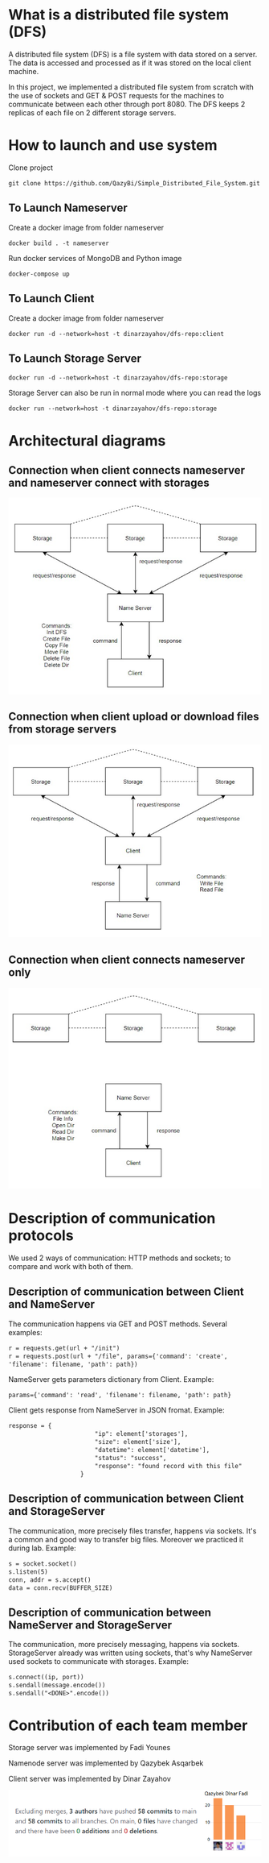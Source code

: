 # What is a distributed file system (DFS)
A distributed file system (DFS) is a file system with data stored on a server. The data is accessed and processed as if it was stored on the local client machine.

In this project, we implemented a distributed file system from scratch with the use of sockets and GET & POST requests for the machines to communicate between each other through port 8080. The DFS keeps 2 replicas of each file on 2 different storage servers.

# How to launch and use system
Clone project
```
git clone https://github.com/QazyBi/Simple_Distributed_File_System.git
```
## To Launch Nameserver
Create a docker image from folder nameserver
```
docker build . -t nameserver
```
Run docker services of MongoDB and Python image
```
docker-compose up
```
## To Launch Client
Create a docker image from folder nameserver
```
docker run -d --network=host -t dinarzayahov/dfs-repo:client
```

## To Launch Storage Server
```
docker run -d --network=host -t dinarzayahov/dfs-repo:storage
```
Storage Server can also be run in normal mode where you can read the logs
```
docker run --network=host -t dinarzayahov/dfs-repo:storage
```

# Architectural diagrams

Connection when client connects nameserver and nameserver connect with storages 
---
![client nameserver storage](https://github.com/QazyBi/Simple_Distributed_File_System/blob/main/img/client_nameserver_storage.jpg)

Connection when client upload or download files from storage servers
---
![client storage](https://github.com/QazyBi/Simple_Distributed_File_System/blob/main/img/client_storage.jpg)

Connection when client connects nameserver only
---
![client nameserver only](https://github.com/QazyBi/Simple_Distributed_File_System/blob/main/img/client_nameserver_only.jpg)
# Description of communication protocols
We used 2 ways of communication: HTTP methods and sockets; to compare and work with both of them.
## Description of communication between Client and NameServer
The communication happens via GET and POST methods. Several examples:
```
r = requests.get(url + "/init")
r = requests.post(url + "/file", params={'command': 'create', 'filename': filename, 'path': path})
```
NameServer gets parameters dictionary from Client. Example:
```
params={'command': 'read', 'filename': filename, 'path': path}
```
Client gets response from NameServer in JSON fromat. Example:
```
response = {
                        "ip": element['storages'],
                        "size": element['size'],
                        "datetime": element['datetime'],
                        "status": "success",
                        "response": "found record with this file"
                    }
```
## Description of communication between Client and StorageServer
The communication, more precisely files transfer, happens via sockets. It's a common and good way to transfer big files. Moreover we practiced it during lab. Example:
```
s = socket.socket()
s.listen(5)
conn, addr = s.accept()
data = conn.recv(BUFFER_SIZE)
```
## Description of communication between NameServer and StorageServer
The communication, more precisely messaging, happens via sockets. StorageServer already was written using sockets, that's why NameServer used sockets to communicate with storages. Example:
```
s.connect((ip, port))
s.sendall(message.encode())
s.sendall("<DONE>".encode())
```
# Contribution of each team member
Storage server was implemented by Fadi Younes 

Namenode server was implemented by Qazybek Asqarbek

Client server was implemented by Dinar Zayahov

![1](https://github.com/QazyBi/Simple_Distributed_File_System/blob/main/img/1.png)
